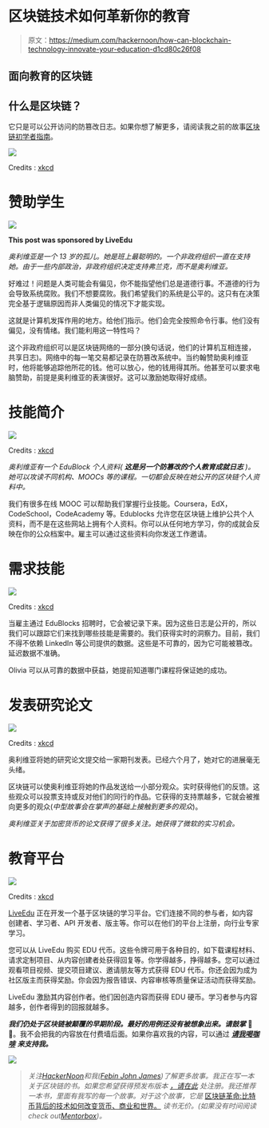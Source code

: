 # 区块链技术如何革新你的教育

> 原文：<https://medium.com/hackernoon/how-can-blockchain-technology-innovate-your-education-d1cd80c26f08>

## 面向教育的区块链

## **什么是区块链？**

它只是可以公开访问的防篡改日志。如果你想了解更多，请阅读我之前的故事[区块链初学者指南](https://hackernoon.com/a-beginners-guide-to-blockchain-d04266844e7)。

![](img/14c25269269ef81c8cc567b55d7a8081.png)

Credits : [xkcd](https://xkcd.com/1296/)

# 赞助学生

![](img/09874204f96fbb37b0ec1b495c71c010.png)

**This post was sponsored by LiveEdu**

*奥利维亚是一个 13 岁的孤儿。她是班上最聪明的。一个非政府组织一直在支持她。由于一些内部政治，非政府组织决定支持弗兰克，而不是奥利维亚。*

好难过！问题是人类可能会有偏见，你不能指望他们总是道德行事。不道德的行为会导致系统腐败。我们不想要腐败。我们希望我们的系统是公平的。这只有在决策完全基于逻辑原因而非人类偏见的情况下才能实现。

这就是计算机发挥作用的地方。给他们指示。他们会完全按照命令行事。他们没有偏见，没有情绪。我们能利用这一特性吗？

这个非政府组织可以是区块链网络的一部分(换句话说，他们的计算机互相连接，共享日志)。网络中的每一笔交易都记录在防篡改系统中。当约翰赞助奥利维亚时，他将能够追踪他所花的钱。他可以放心，他的钱用得其所。他甚至可以要求电脑赞助，前提是奥利维亚的表演很好。这可以激励她取得好成绩。

# 技能简介

![](img/d423ea56106017af66ede4d633636ca7.png)

Credits : [xkcd](https://xkcd.com/1911/)

*奥利维亚有一个 EduBlock 个人资料(* ***这是另一个防篡改的个人教育成就日志*** *)。她可以攻读不同机构、MOOCs 等的课程。一切都会反映在她公开的区块链个人资料中。*

我们有很多在线 MOOC 可以帮助我们掌握行业技能。Coursera，EdX，CodeSchool，CodeAcademy 等。Edublocks 允许您在区块链上维护公共个人资料，而不是在这些网站上拥有个人资料。你可以从任何地方学习，你的成就会反映在你的公众档案中。雇主可以通过这些资料向你发送工作邀请。

# 需求技能

![](img/11f26e69226ce872d077531079e39a23.png)

Credits : [xkcd](https://xkcd.com/1838/)

当雇主通过 EduBlocks 招聘时，它会被记录下来。因为这些日志是公开的，所以我们可以跟踪它们来找到哪些技能是需要的。我们获得实时的洞察力。目前，我们不得不依赖 LinkedIn 等公司提供的数据。这些是不可靠的，因为它可能被篡改。延迟数据不准确。

Olivia 可以从可靠的数据中获益，她提前知道哪门课程将保证她的成功。

# 发表研究论文

![](img/cd89974f71ce742d716539e452a9b364.png)

Credits : [xkcd](https://www.explainxkcd.com/wiki/images/7/76/it_begins.png)

奥利维亚将她的研究论文提交给一家期刊发表。已经六个月了，她对它的进展毫无头绪。

区块链可以使奥利维亚将她的作品发送给一小部分观众。实时获得他们的反馈。这些观众可以投票支持或反对他们的同行的作品。它获得的支持票越多，它就会被推向更多的观众(*中型故事会在掌声的基础上接触到更多的观众*)。

*奥利维亚关于加密货币的论文获得了很多关注。她获得了微软的实习机会。*

# 教育平台

![](img/55cd7ec0b8cff469b52ed8e401c5a8d7.png)

Credits : [xkcd](https://xkcd.com/1810/)

[LiveEdu](https://tokensale.liveedu.tv/) 正在开发一个基于区块链的学习平台。它们连接不同的参与者，如内容创建者、学习者、API 开发者、版主等。你可以在他们的平台上注册，向行业专家学习。

您可以从 LiveEdu 购买 EDU 代币。这些令牌可用于各种目的，如下载课程材料、请求定制项目、从内容创建者处获得回复等。你学得越多，挣得越多。您可以通过观看项目视频、提交项目建议、邀请朋友等方式获得 EDU 代币。你还会因为成为社区版主而获得奖励。你会因为报告错误、内容审核等质量保证活动而获得奖励。

LiveEdu 激励其内容创作者。他们因创造内容而获得 EDU 硬币。学习者参与内容越多，创作者得到的回报就越多。

***我们仍处于区块链被颠覆的早期阶段。最好的用例还没有被想象出来。请鼓掌*** 👏 😬。我不会把我的内容放在付费墙后面。如果你喜欢我的内容，可以通过 [***请我喝咖啡***](https://www.buymeacoffee.com/febin) ***来支持我。***

[![](img/19b9f28fcd3b1a9da929224eccf0db9d.png)](https://www.buymeacoffee.com/febin)

> *关注*[*HackerNoon*](https://hackernoon.com)*和我(*[*Febin John James*](https://medium.com/u/75a616711f4e?source=post_page-----d1cd80c26f08--------------------------------)*)了解更多故事。我正在写一本关于区块链的书。如果您希望获得预发布版本* [*，请在此*](https://goo.gl/forms/jhkzLnsYm3yrLMlD2) *处注册。我还推荐一本书，里面有我写的每一个故事。对于这个故事，它是* [区块链革命:比特币背后的技术如何改变货币、商业和世界。](http://amzn.to/2EtascE) *读书无价。(如果没有时间阅读 check out*[*Mentorbox*](https://mentorbox.com/partners?affiliate_id=898086)*)。*